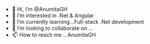 - 👋 Hi, I’m @AnumitaGH
- 👀 I’m interested in .Net & Angular
- 🌱 I’m currently learning ..Full-stack .Net development
- 💞️ I’m looking to collaborate on ...
- 📫 How to reach me .. AnumitaGH


<!---
AnumitaGH/AnumitaGH is a ✨ special ✨ repository because its `README.md` (this file) appears on your GitHub profile.
You can click the Preview link to take a look at your changes.
--->
